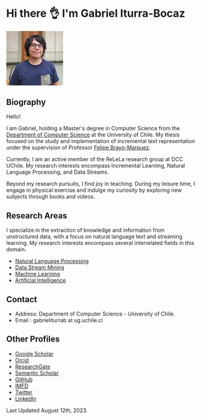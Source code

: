 # Hi there 👌 I'm Gabriel Iturra-Bocaz

<img src="img/me2.jpg" alt="alt text" width="30%" height="30%"> 

## Biography

Hello!

I am Gabriel, holding a Master's degree in Computer Science from the [Department of Computer Science](https://www.dcc.uchile.cl/) at the University of Chile. My thesis focused on the study and implementation of incremental text representation under the supervision of Professor [Felipe Bravo-Marquez](https://felipebravom.com).

Currently, I am an active member of the ReLeLa research group at DCC UChile. My research interests encompass Incremental Learning, Natural Language Processing, and Data Streams.

Beyond my research pursuits, I find joy in teaching. During my leisure time, I engage in physical exercise and indulge my curiosity by exploring new subjects through books and videos.


## Research Areas

I specialize in the extraction of knowledge and information from unstructured data, with a focus on natural language text and streaming learning. My research interests encompass several interrelated fields in this domain.

* [Natural Language Processing](https://en.wikipedia.org/wiki/Natural_language_processing)
* [Data Stream Mining](https://en.wikipedia.org/wiki/Data_stream_mining)
* [Machine Learning](https://en.wikipedia.org/wiki/Machine_learning)
* [Artificial Intelligence](https://en.wikipedia.org/wiki/Artificial_intelligence)

## Contact

*  Address: Department of Computer Science - University of Chile. 
*  Email : gabrieliturrab at ug.uchile.cl


## Other Profiles

* [Google Scholar](https://scholar.google.com/citations?user=emd1wQkAAAAJ&hl=es)
* [Orcid](https://orcid.org/my-orcid?orcid=0009-0001-9635-0683)
* [ResearchGate](https://www.researchgate.net/profile/Gabriel-Iturra-Bocaz)
* [Semantic Scholar](https://www.semanticscholar.org/author/Gabriel-Iturrra/32830698)
* [GitHub](https://github.com/giturra)
* [IMFD](https://imfd.cl/investigador/gabriel-iturra/)
* [Twitter](https://twitter.com/g_iturrab)
* [LinkedIn](https://www.linkedin.com/in/giturra/)

Last Updated August 12th, 2023
